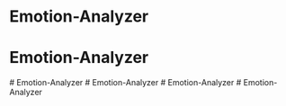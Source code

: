 # Emotion-Analyzer
# Emotion-Analyzer
#   E m o t i o n - A n a l y z e r  
 #   E m o t i o n - A n a l y z e r  
 #   E m o t i o n - A n a l y z e r  
 #   E m o t i o n - A n a l y z e r  
 